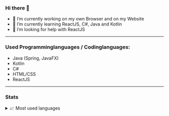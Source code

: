 ### Hi there 👋

- 🔭 I’m currently working on my own Browser and on my Website
- 🌱 I’m currently learning ReactJS, C#, Java and Kotlin
- 🤔 I’m looking for help with ReactJS

---
### Used Programminglanguages / Codinglanguages:
- Java (Spring, JavaFX)
- Kotlin
- C#
- HTML/CSS
- ReactJS
---
### Stats

<details>
  <summary>📈 Most used languages</summary>
  <br>
  <img align="center" alt="kaiseryao's most used languages" src="https://github-readme-stats.vercel.app/api/top-langs/?username=shan15dev&langs_count=8&theme=cobalt" />
</details>
